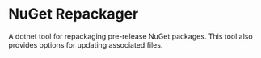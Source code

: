 # NuGet Repackager  

A dotnet tool for repackaging pre-release NuGet packages. This tool also provides options for updating associated files.  
